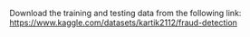 Download the training and testing data from the following link:
https://www.kaggle.com/datasets/kartik2112/fraud-detection
